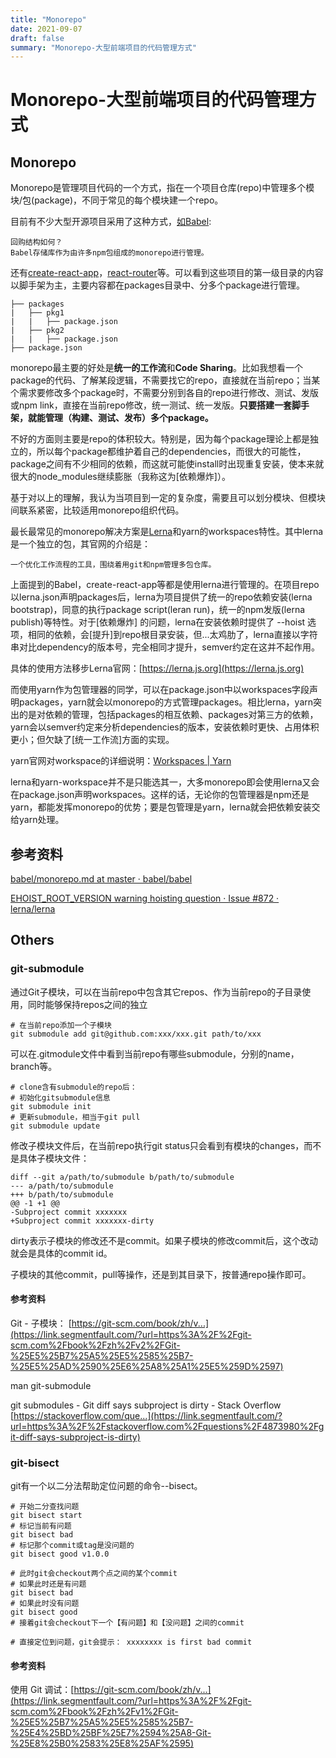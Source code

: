 ```yaml
---
title: "Monorepo"
date: 2021-09-07
draft: false
summary: "Monorepo-大型前端项目的代码管理方式"
---
```


# Monorepo-大型前端项目的代码管理方式

## Monorepo

Monorepo是管理项目代码的一个方式，指在一个项目仓库(repo)中管理多个模块/包(package)，不同于常见的每个模块建一个repo。

目前有不少大型开源项目采用了这种方式，[如Babel](https://link.segmentfault.com/?url=https%3A%2F%2Fgithub.com%2Fbabel%2Fbabel):

    回购结构如何？
    Babel存储库作为由许多npm包组成的monorepo进行管理。
    
还有[create-react-app](https://link.segmentfault.com/?url=https%3A%2F%2Fgithub.com%2Ffacebook%2Fcreate-react-app)，[react-router](https://link.segmentfault.com/?url=https%3A%2F%2Fgithub.com%2FReactTraining%2Freact-router)等。可以看到这些项目的第一级目录的内容以脚手架为主，主要内容都在packages目录中、分多个package进行管理。

    ├── packages
    |   ├── pkg1
    |   |   ├── package.json
    |   ├── pkg2
    |   |   ├── package.json
    ├── package.json

monorepo最主要的好处是**统一的工作流**和**Code Sharing**。比如我想看一个package的代码、了解某段逻辑，不需要找它的repo，直接就在当前repo；当某个需求要修改多个package时，不需要分别到各自的repo进行修改、测试、发版或npm link，直接在当前repo修改，统一测试、统一发版。**只要搭建一套脚手架，就能管理（构建、测试、发布）多个package。**

不好的方面则主要是repo的体积较大。特别是，因为每个package理论上都是独立的，所以每个package都维护着自己的dependencies，而很大的可能性，package之间有不少相同的依赖，而这就可能使install时出现重复安装，使本来就很大的node_modules继续膨胀（我称这为[依赖爆炸]）。

基于对以上的理解，我认为当项目到一定的复杂度，需要且可以划分模块、但模块间联系紧密，比较适用monorepo组织代码。

最长最常见的monorepo解决方案是[Lerna](https://link.segmentfault.com/?url=https%3A%2F%2Fgithub.com%2Flerna%2Flerna)和yarn的workspaces特性。其中lerna是一个独立的包，其官网的介绍是：
    
    一个优化工作流程的工具，围绕着用git和npm管理多包仓库。

上面提到的Babel，create-react-app等都是使用lerna进行管理的。在项目repo以lerna.json声明packages后，lerna为项目提供了统一的repo依赖安装(lerna bootstrap)，同意的执行package script(leran run)，统一的npm发版(lerna publish)等特性。对于[依赖爆炸] 的问题，lerna在安装依赖时提供了 --hoist 选项，相同的依赖，会[提升]到repo根目录安装，但...太鸡肋了，lerna直接以字符串对比dependency的版本号，完全相同才提升，semver约定在这并不起作用。

具体的使用方法移步Lerna官网：[https://lerna.js.org](https://lerna.js.org)

而使用yarn作为包管理器的同学，可以在package.json中以workspaces字段声明packages，yarn就会以monorepo的方式管理packages。相比lerna，yarn突出的是对依赖的管理，包括packages的相互依赖、packages对第三方的依赖，yarn会以semver约定来分析dependencies的版本，安装依赖时更快、占用体积更小；但欠缺了[统一工作流]方面的实现。

yarn官网对workspace的详细说明：[Workspaces | Yarn](https://link.segmentfault.com/?url=https%3A%2F%2Fyarnpkg.com%2Flang%2Fen%2Fdocs%2Fworkspaces%2F)

lerna和yarn-workspace并不是只能选其一，大多monorepo即会使用lerna又会在package.json声明workspaces。这样的话，无论你的包管理器是npm还是yarn，都能发挥monorepo的优势；要是包管理是yarn，lerna就会把依赖安装交给yarn处理。

## 参考资料

[babel/monorepo.md at master · babel/babel](https://link.segmentfault.com/?url=https%3A%2F%2Fgithub.com%2Fbabel%2Fbabel%2Fblob%2Fmaster%2Fdoc%2Fdesign%2Fmonorepo.md)

[EHOIST_ROOT_VERSION warning hoisting question · Issue #872 · lerna/lerna](https://link.segmentfault.com/?url=https%3A%2F%2Fgithub.com%2Flerna%2Flerna%2Fissues%2F872)


## Others

### git-submodule

通过Git子模块，可以在当前repo中包含其它repos、作为当前repo的子目录使用，同时能够保持repos之间的独立

    # 在当前repo添加一个子模块
    git submodule add git@github.com:xxx/xxx.git path/to/xxx
    
可以在.gitmodule文件中看到当前repo有哪些submodule，分别的name，branch等。

    # clone含有submodule的repo后：
    # 初始化gitsubmodule信息
    git submodule init
    # 更新submodule，相当于git pull
    git submodule update
    
修改子模块文件后，在当前repo执行git status只会看到有模块的changes，而不是具体子模块文件：

    diff --git a/path/to/submodule b/path/to/submodule
    --- a/path/to/submodule
    +++ b/path/to/submodule
    @@ -1 +1 @@
    -Subproject commit xxxxxxx
    +Subproject commit xxxxxxx-dirty
        
dirty表示子模块的修改还不是commit。如果子模块的修改commit后，这个改动就会是具体的commit id。

子模块的其他commit，pull等操作，还是到其目录下，按普通repo操作即可。

#### 参考资料

Git - 子模块：
    [https://git-scm.com/book/zh/v...](https://link.segmentfault.com/?url=https%3A%2F%2Fgit-scm.com%2Fbook%2Fzh%2Fv2%2FGit-%25E5%25B7%25A5%25E5%2585%25B7-%25E5%25AD%2590%25E6%25A8%25A1%25E5%259D%2597)

man git-submodule

git submodules - Git diff says subproject is dirty - Stack Overflow
    [https://stackoverflow.com/que...](https://link.segmentfault.com/?url=https%3A%2F%2Fstackoverflow.com%2Fquestions%2F4873980%2Fgit-diff-says-subproject-is-dirty)


### git-bisect

git有一个以二分法帮助定位问题的命令--bisect。

    # 开始二分查找问题
    git bisect start
    # 标记当前有问题
    git bisect bad
    # 标记那个commit或tag是没问题的
    git bisect good v1.0.0
    
    # 此时git会checkout两个点之间的某个commit
    # 如果此时还是有问题
    git bisect bad
    # 如果此时没有问题
    git bisect good
    # 接着git会checkout下一个【有问题】和【没问题】之间的commit
    
    # 直接定位到问题，git会提示： xxxxxxxx is first bad commit
    
#### 参考资料

使用 Git 调试：[https://git-scm.com/book/zh/v...](https://link.segmentfault.com/?url=https%3A%2F%2Fgit-scm.com%2Fbook%2Fzh%2Fv1%2FGit-%25E5%25B7%25A5%25E5%2585%25B7-%25E4%25BD%25BF%25E7%2594%25A8-Git-%25E8%25B0%2583%25E8%25AF%2595)

